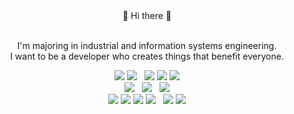 <div align="center">
  👋 Hi there 👋 
  

  <br/> I'm majoring in industrial and information systems engineering. 
  <br/> I want to be a developer who creates things that benefit everyone.
</div> 

<div align=center> 
  <img src="https://img.shields.io/badge/html5-E34F26?style=flat&logo=html5&logoColor=white"> 
  <img src="https://img.shields.io/badge/css-1572B6?style=flat&logo=css3&logoColor=white"> 
     &nbsp; 
  <img src="https://img.shields.io/badge/Javascript-F7DF1E?style=flat&logo=javascript&logoColor=black"> 
  <img src="https://img.shields.io/badge/Java-007396?style=flat&logo=java&logoColor=white">
  <img src="https://img.shields.io/badge/Python-3776AB?style=flat&logo=python&logoColor=white"> 
  <br>

  <img src="https://img.shields.io/badge/node.js-339933?style=flat&logo=Node.js&logoColor=white">
     &nbsp; 
  <img src="https://img.shields.io/badge/express-000000?style=flat&logo=express&logoColor=white">
     &nbsp; 
  <img src="https://img.shields.io/badge/react-61DAFB?style=flat&logo=react&logoColor=black">
  <br>
  
  <img src="https://img.shields.io/badge/mysql-4479A1?style=flat&logo=mysql&logoColor=white"> 
  <img src="https://img.shields.io/badge/mongoDB-47A248?style=flat&logo=MongoDB&logoColor=white">
  <img src="https://img.shields.io/badge/firebase-FFCA28?style=flat&logo=firebase&logoColor=white">
  <img src="https://img.shields.io/badge/aws-232F3E?style=flat&logo=amazonaws&logoColor=white"> 
      &nbsp; 
  <img src="https://img.shields.io/badge/github-181717?style=flat&logo=github&logoColor=white">
  <img src="https://img.shields.io/badge/git-F05032?style=flat&logo=git&logoColor=white">
  <br>
</div>


<!--
**heogeonho/heogeonho** is a ✨ _special_ ✨ repository because its `README.md` (this file) appears on your GitHub profile.

Here are some ideas to get you started:

- 🔭 I’m currently working on ...
- 🌱 I’m currently learning ...
- 👯 I’m looking to collaborate on ...
- 🤔 I’m looking for help with ...
- 💬 Ask me about ...
- 📫 How to reach me: ...
- 😄 Pronouns: ...
- ⚡ Fun fact: ...
-->
